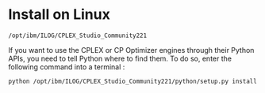 # Install on Linux
```
/opt/ibm/ILOG/CPLEX_Studio_Community221
```
If you want to use the CPLEX or CP Optimizer engines through their Python 
APIs, you need to tell Python where to find them.  To do so, enter the 
following command into a terminal :
```
python /opt/ibm/ILOG/CPLEX_Studio_Community221/python/setup.py install
```
